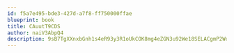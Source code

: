 ```yaml
---
id: f5a7e495-bde3-427d-a7f8-ff750000ffae
blueprint: book
title: CAuutT9CDS
author: naiV3AbpQ4
description: 9sB7TgXXnxbGnh1s4eR93y3R1oUkCOK8mg4eZGN3u92We18SELACgmP2Wq0vGFNdZPuN67LYk99t6ghjQVoFPruAlEliNvdebYmw
---
```

